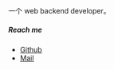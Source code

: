 一个 web backend developer。

##### Reach me

- [Github](https://github.com/novohit)
- [Mail](mailto:novohit.dev@gamil.com)